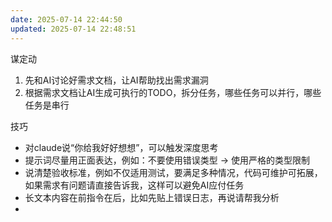 ```yaml
---
date: 2025-07-14 22:44:50
updated: 2025-07-14 22:48:51
---
```

谋定动
1. 先和AI讨论好需求文档，让AI帮助找出需求漏洞
2. 根据需求文档让AI生成可执行的TODO，拆分任务，哪些任务可以并行，哪些任务是串行

技巧
- 对claude说“你给我好好想想”，可以触发深度思考
- 提示词尽量用正面表达，例如：不要使用错误类型 -> 使用严格的类型限制
- 说清楚验收标准，例如不仅适用测试，要满足多种情况，代码可维护可拓展，如果需求有问题请直接告诉我，这样可以避免AI应付任务
- 长文本内容在前指令在后，比如先贴上错误日志，再说请帮我分析
- 
